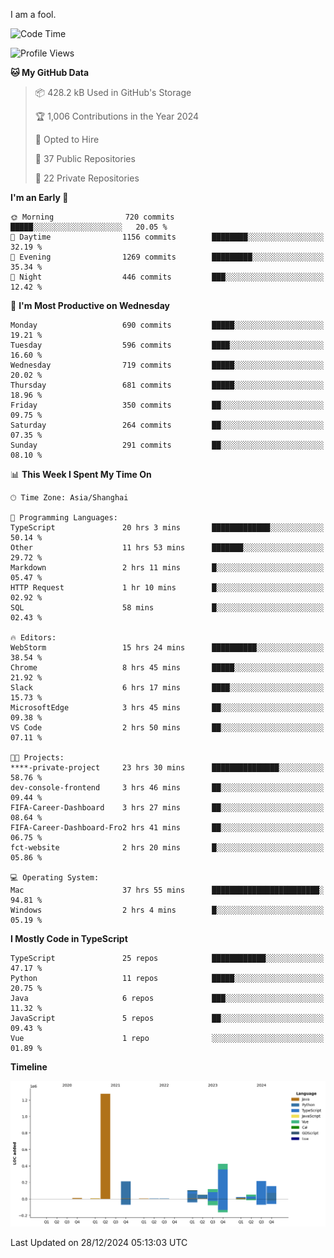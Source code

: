 I am a fool.

<!--START_SECTION:waka-->
![Code Time](http://img.shields.io/badge/Code%20Time-2%2C348%20hrs%2048%20mins-blue)

![Profile Views](http://img.shields.io/badge/Profile%20Views-0-blue)

**🐱 My GitHub Data** 

> 📦 428.2 kB Used in GitHub's Storage 
 > 
> 🏆 1,006 Contributions in the Year 2024
 > 
> 💼 Opted to Hire
 > 
> 📜 37 Public Repositories 
 > 
> 🔑 22 Private Repositories 
 > 
**I'm an Early 🐤** 

```text
🌞 Morning                720 commits         █████░░░░░░░░░░░░░░░░░░░░   20.05 % 
🌆 Daytime                1156 commits        ████████░░░░░░░░░░░░░░░░░   32.19 % 
🌃 Evening                1269 commits        █████████░░░░░░░░░░░░░░░░   35.34 % 
🌙 Night                  446 commits         ███░░░░░░░░░░░░░░░░░░░░░░   12.42 % 
```
📅 **I'm Most Productive on Wednesday** 

```text
Monday                   690 commits         █████░░░░░░░░░░░░░░░░░░░░   19.21 % 
Tuesday                  596 commits         ████░░░░░░░░░░░░░░░░░░░░░   16.60 % 
Wednesday                719 commits         █████░░░░░░░░░░░░░░░░░░░░   20.02 % 
Thursday                 681 commits         █████░░░░░░░░░░░░░░░░░░░░   18.96 % 
Friday                   350 commits         ██░░░░░░░░░░░░░░░░░░░░░░░   09.75 % 
Saturday                 264 commits         ██░░░░░░░░░░░░░░░░░░░░░░░   07.35 % 
Sunday                   291 commits         ██░░░░░░░░░░░░░░░░░░░░░░░   08.10 % 
```


📊 **This Week I Spent My Time On** 

```text
🕑︎ Time Zone: Asia/Shanghai

💬 Programming Languages: 
TypeScript               20 hrs 3 mins       █████████████░░░░░░░░░░░░   50.14 % 
Other                    11 hrs 53 mins      ███████░░░░░░░░░░░░░░░░░░   29.72 % 
Markdown                 2 hrs 11 mins       █░░░░░░░░░░░░░░░░░░░░░░░░   05.47 % 
HTTP Request             1 hr 10 mins        █░░░░░░░░░░░░░░░░░░░░░░░░   02.92 % 
SQL                      58 mins             █░░░░░░░░░░░░░░░░░░░░░░░░   02.43 % 

🔥 Editors: 
WebStorm                 15 hrs 24 mins      ██████████░░░░░░░░░░░░░░░   38.54 % 
Chrome                   8 hrs 45 mins       █████░░░░░░░░░░░░░░░░░░░░   21.92 % 
Slack                    6 hrs 17 mins       ████░░░░░░░░░░░░░░░░░░░░░   15.73 % 
MicrosoftEdge            3 hrs 45 mins       ██░░░░░░░░░░░░░░░░░░░░░░░   09.38 % 
VS Code                  2 hrs 50 mins       ██░░░░░░░░░░░░░░░░░░░░░░░   07.11 % 

🐱‍💻 Projects: 
****-private-project     23 hrs 30 mins      ███████████████░░░░░░░░░░   58.76 % 
dev-console-frontend     3 hrs 46 mins       ██░░░░░░░░░░░░░░░░░░░░░░░   09.44 % 
FIFA-Career-Dashboard    3 hrs 27 mins       ██░░░░░░░░░░░░░░░░░░░░░░░   08.64 % 
FIFA-Career-Dashboard-Fro2 hrs 41 mins       ██░░░░░░░░░░░░░░░░░░░░░░░   06.75 % 
fct-website              2 hrs 20 mins       █░░░░░░░░░░░░░░░░░░░░░░░░   05.86 % 

💻 Operating System: 
Mac                      37 hrs 55 mins      ████████████████████████░   94.81 % 
Windows                  2 hrs 4 mins        █░░░░░░░░░░░░░░░░░░░░░░░░   05.19 % 
```

**I Mostly Code in TypeScript** 

```text
TypeScript               25 repos            ████████████░░░░░░░░░░░░░   47.17 % 
Python                   11 repos            █████░░░░░░░░░░░░░░░░░░░░   20.75 % 
Java                     6 repos             ███░░░░░░░░░░░░░░░░░░░░░░   11.32 % 
JavaScript               5 repos             ██░░░░░░░░░░░░░░░░░░░░░░░   09.43 % 
Vue                      1 repo              ░░░░░░░░░░░░░░░░░░░░░░░░░   01.89 % 
```



**Timeline**

![Lines of Code chart](https://raw.githubusercontent.com/VeejaLiu/VeejaLiu/master/assets/bar_graph.png)


 Last Updated on 28/12/2024 05:13:03 UTC
<!--END_SECTION:waka-->
